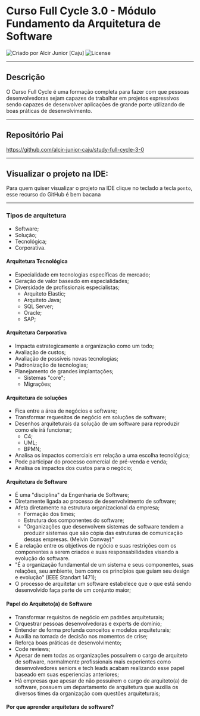 # Curso Full Cycle 3.0 - Módulo Fundamento da Arquitetura de Software

<div>
    <img alt="Criado por Alcir Junior [Caju]" src="https://img.shields.io/badge/criado%20por-Alcir Junior [Caju]-%23f08700">
    <img alt="License" src="https://img.shields.io/badge/license-MIT-%23f08700">
</div>

---

## Descrição

O Curso Full Cycle é uma formação completa para fazer com que pessoas desenvolvedoras sejam capazes de trabalhar em projetos expressivos sendo capazes de desenvolver aplicações de grande porte utilizando de boas práticas de desenvolvimento.

---

## Repositório Pai
https://github.com/alcir-junior-caju/study-full-cycle-3-0

---

## Visualizar o projeto na IDE:

Para quem quiser visualizar o projeto na IDE clique no teclado a tecla `ponto`, esse recurso do GitHub é bem bacana

---
### Tipos de arquitetura

- Software;
- Solução;
- Tecnológica;
- Corporativa.

#### Arquitetura Tecnológica
- Especialidade em tecnologias específicas de mercado;
- Geração de valor baseado em especialidades;
- Diversidade de profissionais especialistas;
    - Arquiteto Elastic;
    - Arquiteto Java;
    - SQL Server;
    - Oracle;
    - SAP;

#### Arquitetura Corporativa
- Impacta estrategicamente a organização como um todo;
- Avaliação de custos;
- Avaliação de possíveis novas tecnologias;
- Padronização de tecnologias;
- Planejamento de grandes implantações;
    - Sistemas "core";
    - Migrações;

#### Arquitetura de soluções
- Fica entre a área de negócios e software;
- Transformar requesitos de negócio em soluções de software;
- Desenhos arquiteturais da solução de um software para reproduzir como ele irá funcionar;
    - C4;
    - UML;
    - BPMN;
- Analisa os impactos comerciais em relação a uma escolha tecnológica;
- Pode participar do processo comercial de pré-venda e venda;
- Analisa os impactos dos custos para o negócio;

#### Arquitetura de Software
- É uma "disciplina" da Engenharia de Software;
- Diretamente ligada ao processo de desenvolvimento de software;
- Afeta diretamente na estrutura organizacional da empresa;
    - Formação dos times;
    - Estrutura dos componentes do software;
    - "Organizações que desenvolvem sistemas de software tendem a produzir sistemas que são cópia das estruturas de comunicação dessas empresas. (Melvin Conway)"
- É a relação entre os objetivos de ngócio e suas restrições com os componentes a serem criados e suas responsabilidades visando a evolução do software.
- "É a organização fundamental de um sistema e seus componentes, suas relações, seu ambiente, bem como os princípios que guiam seu design e evolução" (IEEE Standart 1471);
-  O processo de arquitetar um software estabelece que o que está sendo desenvolvido faça parte de um conjunto maior;

#### Papel do Arquiteto(a) de Software
- Transformar requisitos de negócio em padrões arquiteturais;
- Orquestrar pessoas desenvolvedoras e experts de domínio;
- Entender de forma profunda conceitos e modelos arquiteturais;
- Auxilia na tomada de decisão nos momentos de crise;
- Reforça boas práticas de desenvolvimento;
- Code reviews;
- Apesar de nem todas as organizações possuírem o cargo de arquiteto de software, normalmente profissionais mais experientes como desenvolvedores seniors e tech leads acabam realizando esse papel baseado em suas esperiencias anteriores;
- Há empresas que apesar de não possuírem o cargo de arquiteto(a) de software, possuem um departamento de arquitetura que auxilia os diversos times da organização com questões arquiteturais;

#### Por que aprender arquitetura de software?
